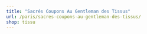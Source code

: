 ```yaml
---
title: "Sacrés Coupons Au Gentleman des Tissus"
url: /paris/sacres-coupons-au-gentleman-des-tissus/
shop: tissu
---
```

